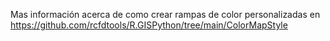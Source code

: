 Mas información acerca de como crear rampas de color personalizadas en https://github.com/rcfdtools/R.GISPython/tree/main/ColorMapStyle